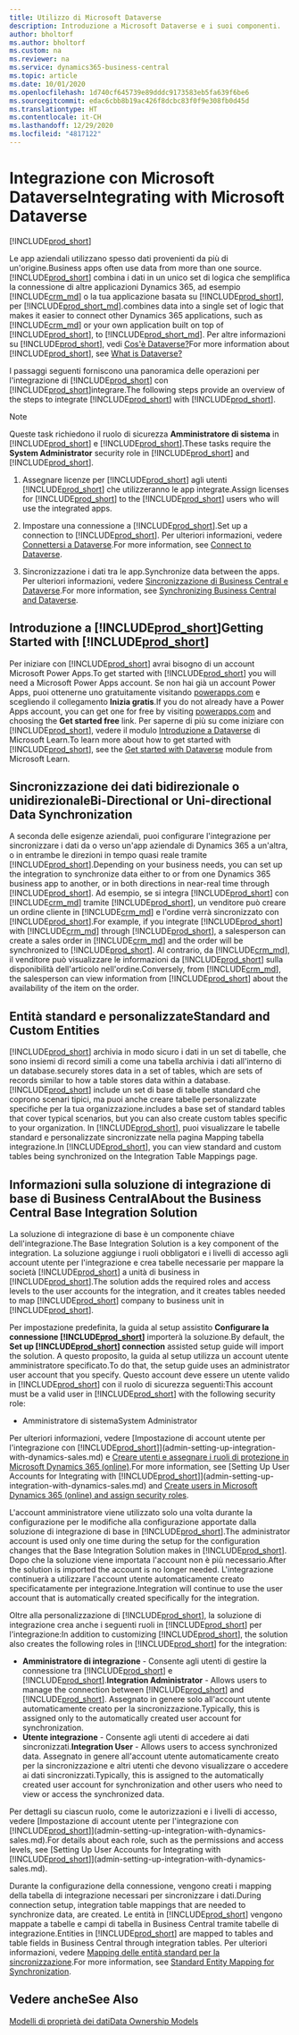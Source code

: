 ```yaml
---
title: Utilizzo di Microsoft Dataverse
description: Introduzione a Microsoft Dataverse e i suoi componenti.
author: bholtorf
ms.author: bholtorf
ms.custom: na
ms.reviewer: na
ms.service: dynamics365-business-central
ms.topic: article
ms.date: 10/01/2020
ms.openlocfilehash: 1d740cf645739e89dddc9173583eb5fa639f6be6
ms.sourcegitcommit: edac6cbb8b19ac426f8dcbc83f0f9e308fb0d45d
ms.translationtype: HT
ms.contentlocale: it-CH
ms.lasthandoff: 12/29/2020
ms.locfileid: "4817122"
---
```

# <a name="integrating-with-microsoft-dataverse"></a><span data-ttu-id="944b1-103">Integrazione con Microsoft Dataverse</span><span class="sxs-lookup"><span data-stu-id="944b1-103">Integrating with Microsoft Dataverse</span></span>
[!INCLUDE[prod_short](includes/cc_data_platform_banner.md)]

<span data-ttu-id="944b1-104">Le app aziendali utilizzano spesso dati provenienti da più di un'origine.</span><span class="sxs-lookup"><span data-stu-id="944b1-104">Business apps often use data from more than one source.</span></span> [!INCLUDE[prod_short](includes/cds_long_md.md)] <span data-ttu-id="944b1-105">combina i dati in un unico set di logica che semplifica la connessione di altre applicazioni Dynamics 365, ad esempio [!INCLUDE[crm_md](includes/crm_md.md)] o la tua applicazione basata su [!INCLUDE[prod_short](includes/cds_long_md.md)], per [!INCLUDE[prod_short_md](includes/prod_short.md)].</span><span class="sxs-lookup"><span data-stu-id="944b1-105">combines data into a single set of logic that makes it easier to connect other Dynamics 365 applications, such as [!INCLUDE[crm_md](includes/crm_md.md)] or your own application built on top of [!INCLUDE[prod_short](includes/cds_long_md.md)], to [!INCLUDE[prod_short_md](includes/prod_short.md)].</span></span> <span data-ttu-id="944b1-106">Per altre informazioni su [!INCLUDE[prod_short](includes/cds_long_md.md)], vedi [Cos'è Dataverse?](https://docs.microsoft.com/powerapps/maker/common-data-service/data-platform-intro)</span><span class="sxs-lookup"><span data-stu-id="944b1-106">For more information about [!INCLUDE[prod_short](includes/cds_long_md.md)], see [What is Dataverse?](https://docs.microsoft.com/powerapps/maker/common-data-service/data-platform-intro)</span></span>

<span data-ttu-id="944b1-107">I passaggi seguenti forniscono una panoramica delle operazioni per l'integrazione di [!INCLUDE[prod_short](includes/cds_long_md.md)] con [!INCLUDE[prod_short](includes/prod_short.md)]integrare.</span><span class="sxs-lookup"><span data-stu-id="944b1-107">The following steps provide an overview of the steps to integrate [!INCLUDE[prod_short](includes/cds_long_md.md)] with [!INCLUDE[prod_short](includes/prod_short.md)].</span></span>

> [!Note]  
> <span data-ttu-id="944b1-108">Queste task richiedono il ruolo di sicurezza **Amministratore di sistema** in [!INCLUDE[prod_short](includes/cds_long_md.md)] e [!INCLUDE[prod_short](includes/prod_short.md)].</span><span class="sxs-lookup"><span data-stu-id="944b1-108">These tasks require the **System Administrator** security role in [!INCLUDE[prod_short](includes/cds_long_md.md)] and [!INCLUDE[prod_short](includes/prod_short.md)].</span></span>  

1. <span data-ttu-id="944b1-109">Assegnare licenze per [!INCLUDE[prod_short](includes/cds_long_md.md)] agli utenti [!INCLUDE[prod_short](includes/prod_short.md)] che utilizzeranno le app integrate.</span><span class="sxs-lookup"><span data-stu-id="944b1-109">Assign licenses for [!INCLUDE[prod_short](includes/cds_long_md.md)] to the [!INCLUDE[prod_short](includes/prod_short.md)] users who will use the integrated apps.</span></span>

2. <span data-ttu-id="944b1-110">Impostare una connessione a [!INCLUDE[prod_short](includes/cds_long_md.md)].</span><span class="sxs-lookup"><span data-stu-id="944b1-110">Set up a connection to [!INCLUDE[prod_short](includes/cds_long_md.md)].</span></span> <span data-ttu-id="944b1-111">Per ulteriori informazioni, vedere [Connettersi a Dataverse](admin-how-to-set-up-a-dynamics-crm-connection.md).</span><span class="sxs-lookup"><span data-stu-id="944b1-111">For more information, see [Connect to Dataverse](admin-how-to-set-up-a-dynamics-crm-connection.md).</span></span>  

3. <span data-ttu-id="944b1-112">Sincronizzazione i dati tra le app.</span><span class="sxs-lookup"><span data-stu-id="944b1-112">Synchronize data between the apps.</span></span> <span data-ttu-id="944b1-113">Per ulteriori informazioni, vedere [Sincronizzazione di Business Central e Dataverse](admin-synchronizing-business-central-and-sales.md).</span><span class="sxs-lookup"><span data-stu-id="944b1-113">For more information, see [Synchronizing Business Central and Dataverse](admin-synchronizing-business-central-and-sales.md).</span></span> 

## <a name="getting-started-with-prod_short"></a><span data-ttu-id="944b1-114">Introduzione a [!INCLUDE[prod_short](includes/cds_long_md.md)]</span><span class="sxs-lookup"><span data-stu-id="944b1-114">Getting Started with [!INCLUDE[prod_short](includes/cds_long_md.md)]</span></span>
<span data-ttu-id="944b1-115">Per iniziare con [!INCLUDE[prod_short](includes/cds_long_md.md)] avrai bisogno di un account Microsoft Power Apps.</span><span class="sxs-lookup"><span data-stu-id="944b1-115">To get started with [!INCLUDE[prod_short](includes/cds_long_md.md)] you will need a Microsoft Power Apps account.</span></span> <span data-ttu-id="944b1-116">Se non hai già un account Power Apps, puoi ottenerne uno gratuitamente visitando [powerapps.com](https://make.powerapps.com/?utm_source=padocs&utm_medium=linkinadoc&utm_campaign=referralsfromdoc) e scegliendo il collegamento **Inizia gratis**.</span><span class="sxs-lookup"><span data-stu-id="944b1-116">If you do not already have a Power Apps account, you can get one for free by visiting [powerapps.com](https://make.powerapps.com/?utm_source=padocs&utm_medium=linkinadoc&utm_campaign=referralsfromdoc) and choosing the **Get started free** link.</span></span> <span data-ttu-id="944b1-117">Per saperne di più su come iniziare con [!INCLUDE[prod_short](includes/cds_long_md.md)], vedere il modulo [Introduzione a Dataverse](https://docs.microsoft.com/learn/modules/get-started-with-powerapps-common-data-service/) di Microsoft Learn.</span><span class="sxs-lookup"><span data-stu-id="944b1-117">To learn more about how to get started with [!INCLUDE[prod_short](includes/cds_long_md.md)], see the [Get started with Dataverse](https://docs.microsoft.com/learn/modules/get-started-with-powerapps-common-data-service/) module from Microsoft Learn.</span></span>

## <a name="bi-directional-or-uni-directional-data-synchronization"></a><span data-ttu-id="944b1-118">Sincronizzazione dei dati bidirezionale o unidirezionale</span><span class="sxs-lookup"><span data-stu-id="944b1-118">Bi-Directional or Uni-directional Data Synchronization</span></span>
<span data-ttu-id="944b1-119">A seconda delle esigenze aziendali, puoi configurare l'integrazione per sincronizzare i dati da o verso un'app aziendale di Dynamics 365 a un'altra, o in entrambe le direzioni in tempo quasi reale tramite [!INCLUDE[prod_short](includes/cds_long_md.md)].</span><span class="sxs-lookup"><span data-stu-id="944b1-119">Depending on your business needs, you can set up the integration to synchronize data either to or from one Dynamics 365 business app to another, or in both directions in near-real time through [!INCLUDE[prod_short](includes/cds_long_md.md)].</span></span> <span data-ttu-id="944b1-120">Ad esempio, se si integra [!INCLUDE[prod_short](includes/prod_short.md)] con [!INCLUDE[crm_md](includes/crm_md.md)] tramite [!INCLUDE[prod_short](includes/cds_long_md.md)], un venditore può creare un ordine cliente in [!INCLUDE[crm_md](includes/crm_md.md)] e l'ordine verrà sincronizzato con [!INCLUDE[prod_short](includes/prod_short.md)].</span><span class="sxs-lookup"><span data-stu-id="944b1-120">For example, if you integrate [!INCLUDE[prod_short](includes/prod_short.md)] with [!INCLUDE[crm_md](includes/crm_md.md)] through [!INCLUDE[prod_short](includes/cds_long_md.md)], a salesperson can create a sales order in [!INCLUDE[crm_md](includes/crm_md.md)] and the order will be synchronized to [!INCLUDE[prod_short](includes/prod_short.md)].</span></span> <span data-ttu-id="944b1-121">Al contrario, da [!INCLUDE[crm_md](includes/crm_md.md)], il venditore può visualizzare le informazioni da [!INCLUDE[prod_short](includes/prod_short.md)] sulla disponibilità dell'articolo nell'ordine.</span><span class="sxs-lookup"><span data-stu-id="944b1-121">Conversely, from [!INCLUDE[crm_md](includes/crm_md.md)], the salesperson can view information from [!INCLUDE[prod_short](includes/prod_short.md)] about the availability of the item on the order.</span></span> 

## <a name="standard-and-custom-entities"></a><span data-ttu-id="944b1-122">Entità standard e personalizzate</span><span class="sxs-lookup"><span data-stu-id="944b1-122">Standard and Custom Entities</span></span>
[!INCLUDE[prod_short](includes/cds_long_md.md)] <span data-ttu-id="944b1-123">archivia in modo sicuro i dati in un set di tabelle, che sono insiemi di record simili a come una tabella archivia i dati all'interno di un database.</span><span class="sxs-lookup"><span data-stu-id="944b1-123">securely stores data in a set of tables, which are sets of records similar to how a table stores data within a database.</span></span> [!INCLUDE[prod_short](includes/cds_long_md.md)] <span data-ttu-id="944b1-124">include un set di base di tabelle standard che coprono scenari tipici, ma puoi anche creare tabelle personalizzate specifiche per la tua organizzazione.</span><span class="sxs-lookup"><span data-stu-id="944b1-124">includes a base set of standard tables that cover typical scenarios, but you can also create custom tables specific to your organization.</span></span> <span data-ttu-id="944b1-125">In [!INCLUDE[prod_short](includes/prod_short.md)], puoi visualizzare le tabelle standard e personalizzate sincronizzate nella pagina Mapping tabella integrazione.</span><span class="sxs-lookup"><span data-stu-id="944b1-125">In [!INCLUDE[prod_short](includes/prod_short.md)], you can view standard and custom tables being synchronized on the Integration Table Mappings page.</span></span>

## <a name="about-the-business-central-base-integration-solution"></a><span data-ttu-id="944b1-126">Informazioni sulla soluzione di integrazione di base di Business Central</span><span class="sxs-lookup"><span data-stu-id="944b1-126">About the Business Central Base Integration Solution</span></span>

<span data-ttu-id="944b1-127">La soluzione di integrazione di base è un componente chiave dell'integrazione.</span><span class="sxs-lookup"><span data-stu-id="944b1-127">The Base Integration Solution is a key component of the integration.</span></span> <span data-ttu-id="944b1-128">La soluzione aggiunge i ruoli obbligatori e i livelli di accesso agli account utente per l'integrazione e crea tabelle necessarie per mappare la società [!INCLUDE[prod_short](includes/prod_short.md)] a unità di business in [!INCLUDE[prod_short](includes/cds_long_md.md)].</span><span class="sxs-lookup"><span data-stu-id="944b1-128">The solution adds the required roles and access levels to the user accounts for the integration, and it creates tables needed to map [!INCLUDE[prod_short](includes/prod_short.md)] company to business unit in [!INCLUDE[prod_short](includes/cds_long_md.md)].</span></span> 

<span data-ttu-id="944b1-129">Per impostazione predefinita, la guida al setup assistito **Configurare la connessione [!INCLUDE[prod_short](includes/cds_long_md.md)]** importerà la soluzione.</span><span class="sxs-lookup"><span data-stu-id="944b1-129">By default, the **Set up [!INCLUDE[prod_short](includes/cds_long_md.md)] connection** assisted setup guide will import the solution.</span></span> <span data-ttu-id="944b1-130">A questo proposito, la guida al setup utilizza un account utente amministratore specificato.</span><span class="sxs-lookup"><span data-stu-id="944b1-130">To do that, the setup guide uses an administrator user account that you specify.</span></span> <span data-ttu-id="944b1-131">Questo account deve essere un utente valido in [!INCLUDE[prod_short](includes/cds_long_md.md)] con il ruolo di sicurezza seguenti:</span><span class="sxs-lookup"><span data-stu-id="944b1-131">This account must be a valid user in [!INCLUDE[prod_short](includes/cds_long_md.md)] with the following security role:</span></span>

* <span data-ttu-id="944b1-132">Amministratore di sistema</span><span class="sxs-lookup"><span data-stu-id="944b1-132">System Administrator</span></span>  

<span data-ttu-id="944b1-133">Per ulteriori informazioni, vedere [Impostazione di account utente per l'integrazione con [!INCLUDE[prod_short](includes/cds_long_md.md)]](admin-setting-up-integration-with-dynamics-sales.md) e [Creare utenti e assegnare i ruoli di protezione in Microsoft Dynamics 365 (online)](/dynamics365/customer-engagement/admin/create-users-assign-online-security-roles).</span><span class="sxs-lookup"><span data-stu-id="944b1-133">For more information, see [Setting Up User Accounts for Integrating with [!INCLUDE[prod_short](includes/cds_long_md.md)]](admin-setting-up-integration-with-dynamics-sales.md) and [Create users in Microsoft Dynamics 365 (online) and assign security roles](/dynamics365/customer-engagement/admin/create-users-assign-online-security-roles).</span></span> 

<span data-ttu-id="944b1-134">L'account amministratore viene utilizzato solo una volta durante la configurazione per le modifiche alla configurazione apportate dalla soluzione di integrazione di base in [!INCLUDE[prod_short](includes/cds_long_md.md)].</span><span class="sxs-lookup"><span data-stu-id="944b1-134">The administrator account is used only one time during the setup for the configuration changes that the Base Integration Solution makes in [!INCLUDE[prod_short](includes/cds_long_md.md)].</span></span> <span data-ttu-id="944b1-135">Dopo che la soluzione viene importata l'account non è più necessario.</span><span class="sxs-lookup"><span data-stu-id="944b1-135">After the solution is imported the account is no longer needed.</span></span> <span data-ttu-id="944b1-136">L'integrazione continuerà a utilizzare l'account utente automaticamente creato specificatamente per integrazione.</span><span class="sxs-lookup"><span data-stu-id="944b1-136">Integration will continue to use the user account that is automatically created specifically for the integration.</span></span>

<span data-ttu-id="944b1-137">Oltre alla personalizzazione di [!INCLUDE[prod_short](includes/cds_long_md.md)], la soluzione di integrazione crea anche i seguenti ruoli in [!INCLUDE[prod_short](includes/cds_long_md.md)] per l'integrazione:</span><span class="sxs-lookup"><span data-stu-id="944b1-137">In addition to customizing [!INCLUDE[prod_short](includes/cds_long_md.md)], the solution also creates the following roles in [!INCLUDE[prod_short](includes/cds_long_md.md)] for the integration:</span></span>

* <span data-ttu-id="944b1-138">**Amministratore di integrazione** - Consente agli utenti di gestire la connessione tra [!INCLUDE[prod_short](includes/prod_short.md)] e [!INCLUDE[prod_short](includes/cds_long_md.md)].</span><span class="sxs-lookup"><span data-stu-id="944b1-138">**Integration Administrator** - Allows users to manage the connection between [!INCLUDE[prod_short](includes/prod_short.md)] and [!INCLUDE[prod_short](includes/cds_long_md.md)].</span></span> <span data-ttu-id="944b1-139">Assegnato in genere solo all'account utente automaticamente creato per la sincronizzazione.</span><span class="sxs-lookup"><span data-stu-id="944b1-139">Typically, this is assigned only to the automatically created user account for synchronization.</span></span>  
* <span data-ttu-id="944b1-140">**Utente integrazione** - Consente agli utenti di accedere ai dati sincronizzati.</span><span class="sxs-lookup"><span data-stu-id="944b1-140">**Integration User** - Allows users to access synchronized data.</span></span> <span data-ttu-id="944b1-141">Assegnato in genere all'account utente automaticamente creato per la sincronizzazione e altri utenti che devono visualizzare o accedere ai dati sincronizzati.</span><span class="sxs-lookup"><span data-stu-id="944b1-141">Typically, this is assigned to the automatically created user account for synchronization and other users who need to view or access the synchronized data.</span></span>

<span data-ttu-id="944b1-142">Per dettagli su ciascun ruolo, come le autorizzazioni e i livelli di accesso, vedere [Impostazione di account utente per l'integrazione con [!INCLUDE[prod_short](includes/cds_long_md.md)]](admin-setting-up-integration-with-dynamics-sales.md).</span><span class="sxs-lookup"><span data-stu-id="944b1-142">For details about each role, such as the permissions and access levels, see [Setting Up User Accounts for Integrating with [!INCLUDE[prod_short](includes/cds_long_md.md)]](admin-setting-up-integration-with-dynamics-sales.md).</span></span>

<span data-ttu-id="944b1-143">Durante la configurazione della connessione, vengono creati i mapping della tabella di integrazione necessari per sincronizzare i dati.</span><span class="sxs-lookup"><span data-stu-id="944b1-143">During connection setup, integration table mappings that are needed to synchronize data, are created.</span></span> <span data-ttu-id="944b1-144">Le entità in [!INCLUDE[prod_short](includes/cds_long_md.md)] vengono mappate a tabelle e campi di tabella in Business Central tramite tabelle di integrazione.</span><span class="sxs-lookup"><span data-stu-id="944b1-144">Entities in [!INCLUDE[prod_short](includes/cds_long_md.md)] are mapped to tables and table fields in Business Central through integration tables.</span></span> <span data-ttu-id="944b1-145">Per ulteriori informazioni, vedere [Mapping delle entità standard per la sincronizzazione](admin-synchronizing-business-central-and-sales.md#standard-table-mapping-for-synchronization).</span><span class="sxs-lookup"><span data-stu-id="944b1-145">For more information, see [Standard Entity Mapping for Synchronization](admin-synchronizing-business-central-and-sales.md#standard-table-mapping-for-synchronization).</span></span>

## <a name="see-also"></a><span data-ttu-id="944b1-146">Vedere anche</span><span class="sxs-lookup"><span data-stu-id="944b1-146">See Also</span></span>
[<span data-ttu-id="944b1-147">Modelli di proprietà dei dati</span><span class="sxs-lookup"><span data-stu-id="944b1-147">Data Ownership Models</span></span>](admin-cds-company-concept.md)  
<!--needs to be removed as this is moved to dev-itpro docs[Walkthrough: Customizing an Integration with Dataverse](\dynamics365\business-central\dev-itpro\administration\administration-custom-cds-integration) -->



